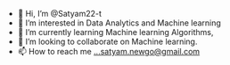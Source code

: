 - 👋 Hi, I’m @Satyam22-t
- 👀 I’m interested in Data Analytics and Machine learning
- 🌱 I’m currently learning Machine learning Algorithms,
- 💞️ I’m looking to collaborate on Machine learning.
- 📫 How to reach me ...satyam.newgo@gmail.com

<!---
Satyam22-t/Satyam22-t is a ✨ special ✨ repository because its `README.md` (this file) appears on your GitHub profile.
You can click the Preview link to take a look at your changes.
--->
